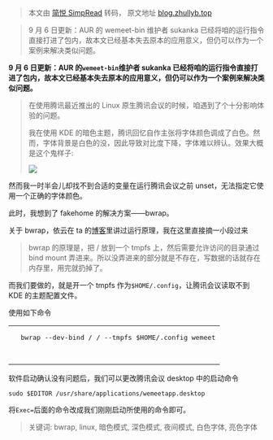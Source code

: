> 本文由 [简悦 SimpRead](http://ksria.com/simpread/) 转码， 原文地址 [blog.zhullyb.top](https://blog.zhullyb.top/2021/09/05/wrong-fonts-color-fix-under-kde-with-a-dark-theme/)

> 9 月 6 日更新：AUR 的 wemeet-bin 维护者 sukanka 已经将咱的运行指令直接打进了包内，故本文已经基本失去原本的应用意义，但仍可以作为一个案例来解决类似问题。

**9 月 6 日更新：AUR 的`wemeet-bin`维护者 sukanka 已经将咱的运行指令直接打进了包内，故本文已经基本失去原本的应用意义，但仍可以作为一个案例来解决类似问题。**

> 在使用腾讯最近推出的 Linux 原生腾讯会议的时候，咱遇到了个十分影响体验的问题。
> 
> 我在使用 KDE 的暗色主题，腾讯回忆自作主张将字体颜色调成了白色。然而，字体背景是白色的没，因此导致对比度下降，字体难以辨认。效果大概是这个鬼样子:
> 
> [![](https://npm.elemecdn.com/superbadguy-bed@0.0.5/18.png)](https://npm.elemecdn.com/superbadguy-bed@0.0.5/18.png)

然而我一时半会儿却找不到合适的变量在运行腾讯会议之前 unset，无法指定它使用一个正确的字体颜色。

此时，我想到了 fakehome 的解决方案——bwrap。

关于 bwrap，依云在 ta 的[博客](https://blog.lilydjwg.me/2021/8/12/using-bwrap.215869.html)里讲过运行原理，我在这里直接摘一小段过来

> bwrap 的原理是，把 / 放到一个 tmpfs 上，然后需要允许访问的目录通过 bind mount 弄进来。所以没弄进来的部分就是不存在，写数据的话就存在内存里，用完就扔掉了。

而我们要做的，就是开一个 tmpfs 作为`$HOME/.config`，让腾讯会议读取不到 KDE 的主题配置文件。

使用如下命令

<table><tbody><tr><td></td><td><pre>bwrap --dev-bind / / --tmpfs $HOME/.config wemeet

</pre></td></tr></tbody></table>

软件启动确认没有问题后，我们可以更改腾讯会议 desktop 中的启动命令

```
sudo $EDITOR /usr/share/applications/wemeetapp.desktop
```

将`Exec=`后面的命令改成我们刚刚启动所使用的命令即可。

> 关键词: bwrap, linux, 暗色模式, 深色模式, 夜间模式, 白色字体, 亮色字体